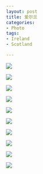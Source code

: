 ```yaml
---
layout: post
title: 爱尔兰
categories:
- Photo
tags:
- Ireland
- Scotland

---
```


![][image-1]

![][image-2]

![][image-3]

![][image-4]

![][image-5]

![][image-6]

![][image-7]

![][image-8]

![][image-9]

![][image-10]

[image-1]:	/media/files/2014/03/16/tree.JPG
[image-2]:	/media/files/2014/03/16/bar.JPG
[image-3]:	/media/files/2014/03/16/band.JPG
[image-4]:	/media/files/2014/03/16/music.JPG
[image-5]:	/media/files/2014/03/16/ireland.JPG
[image-6]:	/media/files/2014/03/16/lake.JPG
[image-7]:	/media/files/2014/03/16/me.JPG
[image-8]:	/media/files/2014/03/16/castle.JPG
[image-9]:	/media/files/2014/03/16/pink.JPG
[image-10]:	/media/files/2014/03/16/sunset.JPG